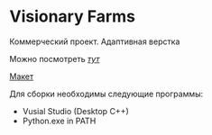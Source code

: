 # Visionary Farms

Коммерческий проект. Адаптивная верстка

Можно посмотреть [*тут*](https://visionaryfarms.com/)

[Макет](https://www.figma.com/file/EWqvw0MiemXTWfF6HGDofr/Visionary-Farms-Website?type=design&t=aarqbjDzSsRf8ppT-6)

Для сборки необходимы следующие программы: 
- Vusial Studio (Desktop C++)
- Python.exe in PATH
